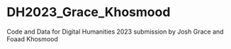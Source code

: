 # DH2023_Grace_Khosmood
Code and Data for Digital Humanities 2023 submission by Josh Grace and Foaad Khosmood
